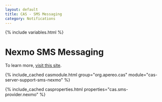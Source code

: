 ```yaml
---
layout: default
title: CAS - SMS Messaging
category: Notifications
---
```


{% include variables.html %}

# Nexmo SMS Messaging

To learn more, [visit this site](https://vonage.com/communications-apis).

{% include_cached casmodule.html group="org.apereo.cas" module="cas-server-support-sms-nexmo" %}

{% include_cached casproperties.html properties="cas.sms-provider.nexmo" %}
